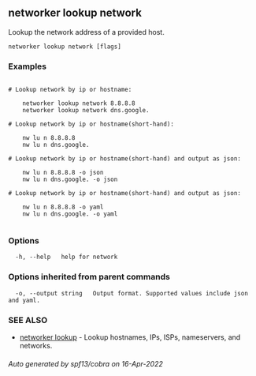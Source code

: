 ## networker lookup network

Lookup the network address of a provided host.

```
networker lookup network [flags]
```

### Examples

```

# Lookup network by ip or hostname:

	networker lookup network 8.8.8.8
	networker lookup network dns.google.

# Lookup network by ip or hostname(short-hand):

	nw lu n 8.8.8.8
	nw lu n dns.google.

# Lookup network by ip or hostname(short-hand) and output as json:

	nw lu n 8.8.8.8 -o json
	nw lu n dns.google. -o json

# Lookup network by ip or hostname(short-hand) and output as json:

	nw lu n 8.8.8.8 -o yaml
	nw lu n dns.google. -o yaml


```

### Options

```
  -h, --help   help for network
```

### Options inherited from parent commands

```
  -o, --output string   Output format. Supported values include json and yaml.
```

### SEE ALSO

* [networker lookup](networker_lookup.md)	 - Lookup hostnames, IPs, ISPs, nameservers, and networks.

###### Auto generated by spf13/cobra on 16-Apr-2022
